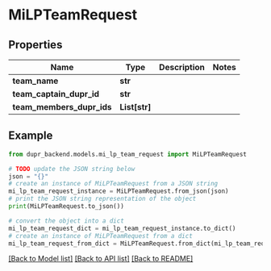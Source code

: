 # MiLPTeamRequest


## Properties

Name | Type | Description | Notes
------------ | ------------- | ------------- | -------------
**team_name** | **str** |  | 
**team_captain_dupr_id** | **str** |  | 
**team_members_dupr_ids** | **List[str]** |  | 

## Example

```python
from dupr_backend.models.mi_lp_team_request import MiLPTeamRequest

# TODO update the JSON string below
json = "{}"
# create an instance of MiLPTeamRequest from a JSON string
mi_lp_team_request_instance = MiLPTeamRequest.from_json(json)
# print the JSON string representation of the object
print(MiLPTeamRequest.to_json())

# convert the object into a dict
mi_lp_team_request_dict = mi_lp_team_request_instance.to_dict()
# create an instance of MiLPTeamRequest from a dict
mi_lp_team_request_from_dict = MiLPTeamRequest.from_dict(mi_lp_team_request_dict)
```
[[Back to Model list]](../README.md#documentation-for-models) [[Back to API list]](../README.md#documentation-for-api-endpoints) [[Back to README]](../README.md)


